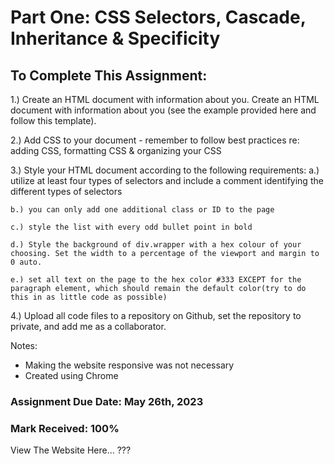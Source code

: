 # Part One: CSS Selectors, Cascade, Inheritance & Specificity
 
## To Complete This Assignment: 

1.) Create an HTML document with information about you. Create an HTML document with information about you (see the example provided here and follow this template). 

2.) Add CSS to your document - remember to follow best practices re: adding CSS, formatting CSS & organizing your CSS 

3.) Style your HTML document according to the following requirements: 
    a.) utilize at least four types of selectors and include a comment identifying the different types of selectors 
    
    b.) you can only add one additional class or ID to the page 
    
    c.) style the list with every odd bullet point in bold 
    
    d.) Style the background of div.wrapper with a hex colour of your choosing. Set the width to a percentage of the viewport and margin to 0 auto. 
    
    e.) set all text on the page to the hex color #333 EXCEPT for the paragraph element, which should remain the default color(try to do this in as little code as possible) 

4.) Upload all code files to a repository on Github, set the repository to private, and add me as a collaborator.

Notes: 
- Making the website responsive was not necessary 
- Created using Chrome

### Assignment Due Date: May 26th, 2023
### Mark Received: 100%

View The Website Here... ???
